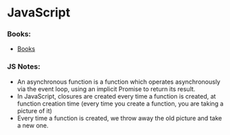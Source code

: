 
# JavaScript

### Books:
- [Books](https://github.com/stepanenko/javascript-info/blob/master/BOOKS.md)

### JS Notes:
- An asynchronous function is a function which operates asynchronously via the event loop, using an implicit Promise to return its result.
- In JavaScript, closures are created every time a function is created, at function creation time (every time you create a function, you are taking a picture of it)
- Every time a function is created, we throw away the old picture and take a new one.

